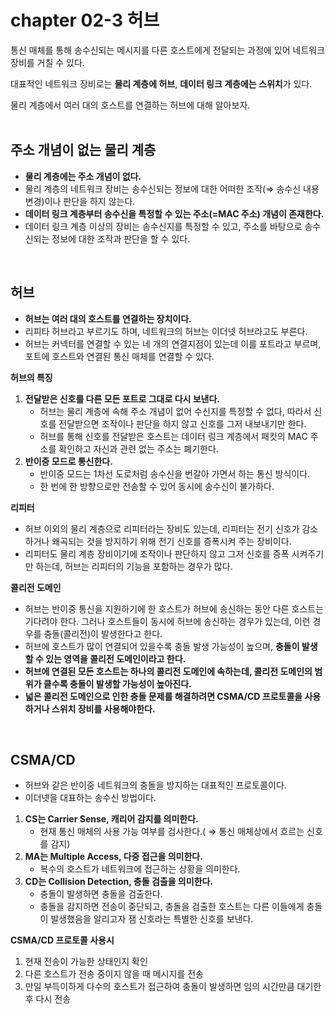 # chapter 02-3 허브
통신 매체를 통해 송수신되는 메시지를 다른 호스트에게 전달되는 과정에 있어 네트워크 장비를 거칠 수 있다. 

대표적인 네트워크 장비로는 **물리 계층에 허브**, **데이터 링크 계층에는 스위치**가 있다.

물리 계층에서 여러 대의 호스트를 연결하는 허브에 대해 알아보자.
<br />
<br />

## 주소 개념이 없는 물리 계층

- **물리 계층에는 주소 개념이 없다.**
- 물리 계층의 네트워크 장비는 송수신되는 정보에 대한 어떠한 조작(⇒ 송수신 내용 변경)이나 판단을 하지 않는다.
- **데이터 링크 계층부터 송수신을 특정할 수 있는 주소(=MAC 주소) 개념이 존재한다.**
- 데이터 링크 계층 이상의 장비는 송수신지를 특정할 수 있고, 주소를 바탕으로 송수신되는 정보에 대한 조작과 판단을 할 수 있다.
<br />

## 허브

- **허브는 여러 대의 호스트를 연결하는 장치이다.**
- 리피타 허브라고 부르기도 하며, 네트워크의 허브는 이더넷 허브라고도 부른다.
- 허브는 커넥터를 연결할 수 있는 네 개의 연결지점이 있는데 이를 포트라고 부르며, 포트에 호스트와 연결된 통신 매체를 연결할 수 있다.

**허브의 특징**

1. **전달받은 신호를 다른 모든 포트로 그대로 다시 보낸다.**
    - 허브는 물리 계층에 속해 주소 개념이 없어 수신지를 특정할 수 없다, 따라서 신호를 전달받으면 조작이나 판단을 하지 않고 신호를 그저 내보내기만 한다.
    - 허브를 통해 신호를 전달받은 호스트는 데이터 링크 계층에서 패킷의 MAC 주소를 확인하고 자신과 관련 없는 주소는 폐기한다.
2. **반이중 모드로 통신한다.**
    - 반이중 모드는 1차선 도로처럼 송수신을 번갈아 가면서 하는 통신 방식이다.
    - 한 번에 한 방향으로만 전송할 수 있어 동시에 송수신이 불가하다.

**리피터**

- 허브 이외의 물리 계층으로 리피터라는 장비도 있는데, 리피터는 전기 신호가 감소하거나 왜곡되는 것을 방지하기 위해 전기 신호를 증폭시켜 주는 장비이다.
- 리피터도 물리 계층 장비이기에 조작이나 판단하지 않고 그저 신호를 증폭 시켜주기만 하는데, 허브는 리피터의 기능을 포함하는 경우가 많다.

**콜리전 도메인**

- 허브는 반이중 통신을 지원하기에 한 호스트가 허브에 송신하는 동안 다른 호스트는 기다려야 한다. 그러나 호스트들이 동시에 허브에 송신하는 경우가 있는데, 이런 경우를 충돌(콜리전)이 발생한다고 한다.
- 허브에 호스트가 많이 연결되어 있을수록 충돌 발생 가능성이 높으며, **충돌이 발생할 수 있는 영역을 콜리전 도메인이라고 한다.**
- **허브에 연결된 모든 호스트는 하나의 콜리전 도메인에 속하는데, 콜리전 도메인의 범위가 클수록 충돌이 발생할 가능성이 높아진다.**
- **넓은 콜리전 도메인으로 인한 충돌 문제를 해결하려면 CSMA/CD 프로토콜을 사용하거나 스위치 장비를 사용해야한다.**
<br />

## CSMA/CD

- 허브와 같은 반이중 네트워크의 충돌을 방지하는 대표적인 프로토콜이다.
- 이더넷을 대표하는 송수신 방법이다.

1. **CS는 Carrier Sense, 캐리어 감지를 의미한다.** 
    - 현재 통신 매체의 사용 가능 여부를 검사한다.( ⇒ 통신 매체상에서 흐르는 신호를 감지)
2. **MA는 Multiple Access, 다중 접근을 의미한다.**
    - 복수의 호스트가 네트워크에 접근하는 상황을 의미한다.
3. **CD는 Collision Detection, 충돌 검출을 의미한다.**
    - 충돌이 발생하면 충돌을 검출한다.
    - 충돌을 감지하면 전송이 중단되고, 충돌을 검출한 호스트는 다른 이들에게 충돌이 발생했음을 알리고자 잼 신호라는 특별한 신호를 보낸다.

**CSMA/CD 프로토콜 사용시**

1. 현재 전송이 가능한 상태인지 확인
2. 다른 호스트가 전송 중이지 않을 때 메시지를 전송
3. 만일 부득이하게 다수의 호스트가 접근하여 충돌이 발생하면 임의 시간만큼 대기한 후 다시 전송
